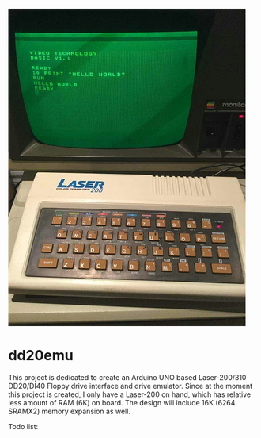 ![](https://github.com/yuanb/dd20emu/blob/master/site/images/Laser200.jpg)
# dd20emu

This project is dedicated to create an Arduino UNO based Laser-200/310 DD20/DI40 Floppy drive interface and drive emulator.
Since at the moment this project is created, I only have a Laser-200 on hand, which has relative less amount of RAM (6K) on board. The design will include 16K (6264 SRAMX2) memory expansion as well.

Todo list:
